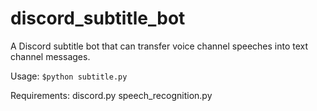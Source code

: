 # discord_subtitle_bot
A Discord subtitle bot that can transfer voice channel speeches into text channel messages.

Usage:
``$python subtitle.py``

Requirements:
discord.py
speech_recognition.py
